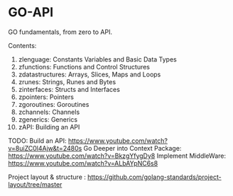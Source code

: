 # GO-API
GO fundamentals, from zero to API.

Contents:
1. zlenguage: Constants Variables and Basic Data Types
2. zfunctions: Functions and Control Structures
3. zdatastructures: Arrays, Slices, Maps and Loops
4. zrunes: Strings, Runes and Bytes
5. zinterfaces: Structs and Interfaces
6. zpointers: Pointers
7. zgoroutines: Goroutines
8. zchannels: Channels
9. zgenerics: Generics
10. zAPI: Building an API

TODO:
Build an API: https://www.youtube.com/watch?v=8uiZC0l4Ajw&t=2480s
Go Deeper into Context Package: https://www.youtube.com/watch?v=BkzgYfygDy8
Implement MiddleWare: https://www.youtube.com/watch?v=ALbAYpNC6s8

Project layout & structure : https://github.com/golang-standards/project-layout/tree/master